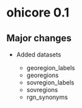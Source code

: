 # ohicore 0.1

## Major changes

* Added datasets
  
  * georegion_labels
  * georegions
  * sovregion_labels
  * sovregions
  * rgn_synonyms
